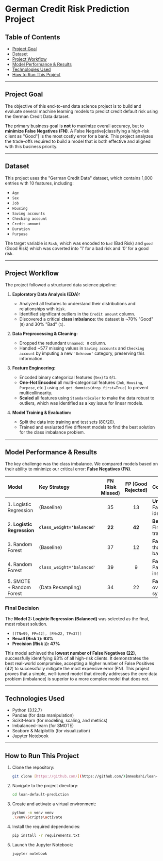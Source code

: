 
# German Credit Risk Prediction Project

## Table of Contents
* [Project Goal](#project-goal)
* [Dataset](#dataset)
* [Project Workflow](#project-workflow)
* [Model Performance & Results](#model-performance--results)
* [Technologies Used](#technologies-used)
* [How to Run This Project](#how-to-run-this-project)

---

## Project Goal

The objective of this end-to-end data science project is to build and evaluate several machine learning models to predict credit default risk using the German Credit Data dataset.

The primary business goal is **not** to maximize overall accuracy, but to **minimize False Negatives (FN)**. A False Negative[classifying a high-risk client as "Good"] is the most costly error for a bank. This project analyzes the trade-offs required to build a model that is both effective and aligned with this business priority.

---

## Dataset

This project uses the "German Credit Data" dataset, which contains 1,000 entries with 10 features, including:
* `Age`
* `Sex`
* `Job`
* `Housing`
* `Saving accounts`
* `Checking account`
* `Credit amount`
* `Duration`
* `Purpose`

The target variable is `Risk`, which was encoded to `bad` (Bad Risk) and `good` (Good Risk) which was coverted into '1' for a bad risk and '0' for a good risk.

---

## Project Workflow

The project followed a structured data science pipeline:

1.  **Exploratory Data Analysis (EDA):**
    * Analyzed all features to understand their distributions and relationships with `Risk`.
    * Identified significant outliers in the `Credit amount` column.
    * Discovered a critical **class imbalance**: the dataset is ~70% "Good" (`0`) and 30% "Bad" (`1`).

2.  **Data Preprocessing & Cleaning:**
    * Dropped the redundant `Unnamed: 0` column.
    * Handled ~577 missing values in `Saving accounts` and `Checking account` by imputing a new `'Unknown'` category, preserving this information.

3.  **Feature Engineering:**
    * Encoded binary categorical features (`Sex`) to `0`/`1`.
    * **One-Hot Encoded** all multi-categorical features (`Job`, `Housing`, `Purpose`, etc.) using `pd.get_dummies(drop_first=True)` to prevent multicollinearity.
    * **Scaled** all features using `StandardScaler` to make the data robust to outliers, which was identified as a key issue for linear models.

4.  **Model Training & Evaluation:**
    * Split the data into training and test sets (80/20).
    * Trained and evaluated five different models to find the best solution for the class imbalance problem.

---

## Model Performance & Results

The key challenge was the class imbalance. We compared models based on their ability to minimize our critical error: **False Negatives (FN)**.

| Model | Key Strategy | FN (Risk Missed) | FP (Good Rejected) | Conclusion |
| :--- | :--- | :---: | :---: | :--- |
| 1. Logistic Regression | (Baseline) | 35 | 13 | **Unacceptable.** Fails to identify risk. |
| 2. **Logistic Regression** | **`class_weight='balanced'`** | **22** | **42** | **Best Model.** Finds the best trade-off. |
| 3. Random Forest | (Baseline) | 37 | 12 | **Failed.** Worse than the baseline. |
| 4. Random Forest | `class_weight='balanced'` | 39 | 9 | **Failed.** Parameter was ineffective. |
| 5. SMOTE + Random Forest | (Data Resampling) | 34 | 22 | **Failed.** Model overfit to synthetic data. |

### Final Decision

The **Model 2: Logistic Regression (Balanced)** was selected as the final, most robust solution.

* `[[TN=99, FP=42], [FN=22, TP=37]]`
* **Recall (Risk `1`): 63%**
* **Precision (Risk `1`): 47%**

This model achieved the **lowest number of False Negatives (22)**, successfully identifying 63% of all high-risk clients. It demonstrates the best real-world compromise, accepting a higher number of False Positives (42) to successfully mitigate the most expensive error (FN). This project proves that a simple, well-tuned model that directly addresses the core data problem (imbalance) is superior to a more complex model that does not.

---

## Technologies Used
* Python (3.12.7)
* Pandas (for data manipulation)
* Scikit-learn (for modeling, scaling, and metrics)
* Imbalanced-learn (for SMOTE)
* Seaborn & Matplotlib (for visualization)
* Jupyter Notebook

---

## How to Run This Project

1.  Clone the repository:
    ```sh
    git clone [https://github.com/](https://github.com/)[mmesbahi/loan-default-prediction.git
    ```
2.  Navigate to the project directory:
    ```sh
    cd loan-default-prediction
    ```
3.  Create and activate a virtual environment:
    ```sh
    python -m venv venv
    .\venv\Scripts\activate
    ```
4.  Install the required dependencies:
    ```sh
    pip install -r requirements.txt
    ```
5.  Launch the Jupyter Notebook:
    ```sh
    jupyter notebook
    ```

